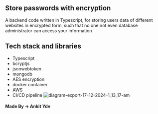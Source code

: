 ## Store passwords with encryption
A backend code written in Typescript, for storing users data of different websites in encrypted form, such that no one not even database administrator can access your information

## Tech stack and libraries
- Typescript
- bcryptjs
- jsonwebtoken
- mongodb
- AES encryption
- docker container
- AWS
- CI/CD pipeline
![diagram-export-17-12-2024-1_13_17-am](https://github.com/user-attachments/assets/d598da09-74b3-42d6-96ec-204f29c8f943)

#### Made By -> Ankit Ydv
